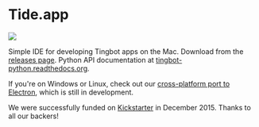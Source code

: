 # Tide.app

![](https://ksr-ugc.imgix.net/assets/004/795/589/5f86f0b07d25ed77630ab07bb22034fe_original.png?v=1446143010&w=680&fit=max&auto=format&lossless=true&s=d1e343beaff1c4d757695532089e3f33)

Simple IDE for developing Tingbot apps on the Mac. Download from the [releases page](http://github.com/tingbot/tide/releases/). Python API documentation at [tingbot-python.readthedocs.org](http://tingbot-python.readthedocs.org/).

If you're on Windows or Linux, check out our [cross-platform port to Electron](https://github.com/tingbot/tide-electron), which is still in development.

We were successfully funded on [Kickstarter](https://www.kickstarter.com/projects/744235676/647977615) in December 2015. Thanks to all our backers!
